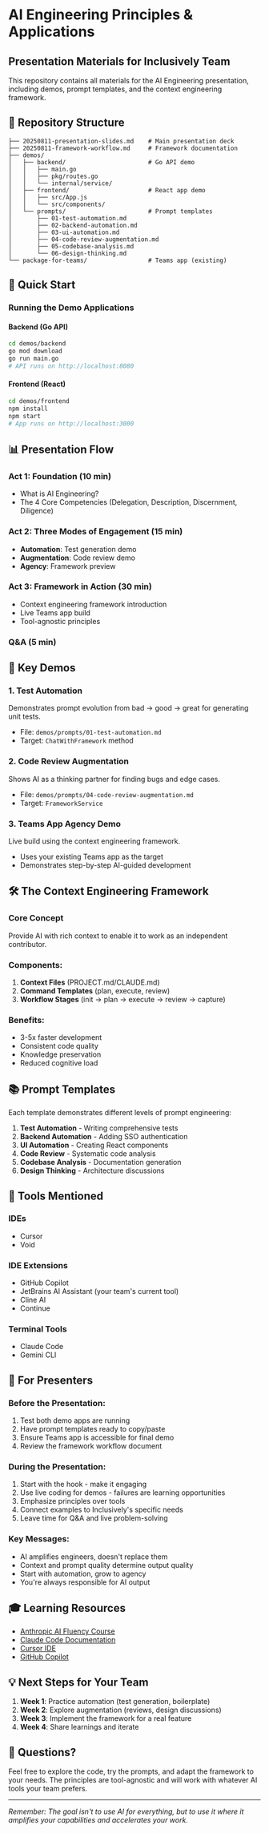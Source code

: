# AI Engineering Principles & Applications
## Presentation Materials for Inclusively Team

This repository contains all materials for the AI Engineering presentation, including demos, prompt templates, and the context engineering framework.

## 📁 Repository Structure

```
├── 20250811-presentation-slides.md    # Main presentation deck
├── 20250811-framework-workflow.md     # Framework documentation
├── demos/
│   ├── backend/                       # Go API demo
│   │   ├── main.go
│   │   ├── pkg/routes.go
│   │   └── internal/service/
│   ├── frontend/                      # React app demo
│   │   ├── src/App.js
│   │   └── src/components/
│   └── prompts/                       # Prompt templates
│       ├── 01-test-automation.md
│       ├── 02-backend-automation.md
│       ├── 03-ui-automation.md
│       ├── 04-code-review-augmentation.md
│       ├── 05-codebase-analysis.md
│       └── 06-design-thinking.md
└── package-for-teams/                 # Teams app (existing)
```

## 🚀 Quick Start

### Running the Demo Applications

#### Backend (Go API)
```bash
cd demos/backend
go mod download
go run main.go
# API runs on http://localhost:8080
```

#### Frontend (React)
```bash
cd demos/frontend
npm install
npm start
# App runs on http://localhost:3000
```

## 📊 Presentation Flow

### Act 1: Foundation (10 min)
- What is AI Engineering?
- The 4 Core Competencies (Delegation, Description, Discernment, Diligence)

### Act 2: Three Modes of Engagement (15 min)
- **Automation**: Test generation demo
- **Augmentation**: Code review demo
- **Agency**: Framework preview

### Act 3: Framework in Action (30 min)
- Context engineering framework introduction
- Live Teams app build
- Tool-agnostic principles

### Q&A (5 min)

## 🎯 Key Demos

### 1. Test Automation
Demonstrates prompt evolution from bad → good → great for generating unit tests.
- File: `demos/prompts/01-test-automation.md`
- Target: `ChatWithFramework` method

### 2. Code Review Augmentation
Shows AI as a thinking partner for finding bugs and edge cases.
- File: `demos/prompts/04-code-review-augmentation.md`
- Target: `FrameworkService`

### 3. Teams App Agency Demo
Live build using the context engineering framework.
- Uses your existing Teams app as the target
- Demonstrates step-by-step AI-guided development

## 🛠 The Context Engineering Framework

### Core Concept
Provide AI with rich context to enable it to work as an independent contributor.

### Components:
1. **Context Files** (PROJECT.md/CLAUDE.md)
2. **Command Templates** (plan, execute, review)
3. **Workflow Stages** (init → plan → execute → review → capture)

### Benefits:
- 3-5x faster development
- Consistent code quality
- Knowledge preservation
- Reduced cognitive load

## 📚 Prompt Templates

Each template demonstrates different levels of prompt engineering:

1. **Test Automation** - Writing comprehensive tests
2. **Backend Automation** - Adding SSO authentication
3. **UI Automation** - Creating React components
4. **Code Review** - Systematic code analysis
5. **Codebase Analysis** - Documentation generation
6. **Design Thinking** - Architecture discussions

## 🔧 Tools Mentioned

### IDEs
- Cursor
- Void

### IDE Extensions
- GitHub Copilot
- JetBrains AI Assistant (your team's current tool)
- Cline AI
- Continue

### Terminal Tools
- Claude Code
- Gemini CLI

## 📝 For Presenters

### Before the Presentation:
1. Test both demo apps are running
2. Have prompt templates ready to copy/paste
3. Ensure Teams app is accessible for final demo
4. Review the framework workflow document

### During the Presentation:
1. Start with the hook - make it engaging
2. Use live coding for demos - failures are learning opportunities
3. Emphasize principles over tools
4. Connect examples to Inclusively's specific needs
5. Leave time for Q&A and live problem-solving

### Key Messages:
- AI amplifies engineers, doesn't replace them
- Context and prompt quality determine output quality
- Start with automation, grow to agency
- You're always responsible for AI output

## 🎓 Learning Resources

- [Anthropic AI Fluency Course](https://www.anthropic.com/courses)
- [Claude Code Documentation](https://github.com/anthropics/claude-code)
- [Cursor IDE](https://cursor.sh)
- [GitHub Copilot](https://copilot.github.com)

## 💡 Next Steps for Your Team

1. **Week 1**: Practice automation (test generation, boilerplate)
2. **Week 2**: Explore augmentation (reviews, design discussions)
3. **Week 3**: Implement the framework for a real feature
4. **Week 4**: Share learnings and iterate

## 📧 Questions?

Feel free to explore the code, try the prompts, and adapt the framework to your needs. The principles are tool-agnostic and will work with whatever AI tools your team prefers.

---

*Remember: The goal isn't to use AI for everything, but to use it where it amplifies your capabilities and accelerates your work.*